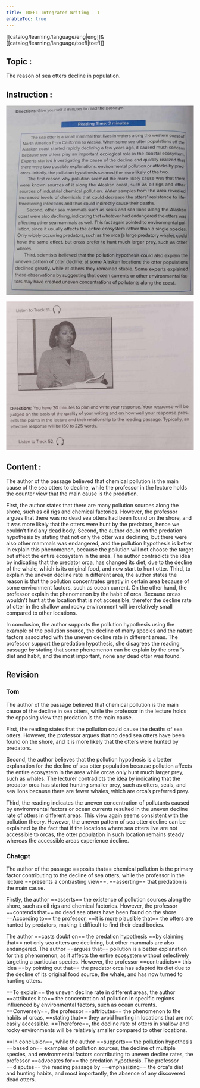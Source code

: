 ```yaml
---
title: TOEFL Integrated Writing - 1
enableToc: true
---
```

[[catalog/learning/language/eng|eng]]&
[[catalog/learning/language/toefl|toefl]]   

## Topic : 
The reason of sea otters decline in population.

## Instruction :
![](images/english/TOEFL_Integrated_Writing_1_1.jpg)    

![](images/english/TOEFL_Integrated_Writing_1_2.jpg)    
## Content : 
The author of the passage believed that chemical pollution is the main cause of the sea otters to decline, while the professor in the lecture holds the counter view that the main cause is the predation. 

First, the author states that there are many pollution sources along the shore, such as oil rigs and chemical factories. However, the professor argues that there was no dead sea otters had been found on the shore, and it was more likely that the otters were hunt by the predators, hence we couldn’t find any dead body. Second, the author doubt on the predation hypothesis by stating that not only the otter was declining, but there were also other mammals was endangered, and the pollution hypothesis is better in explain this phenomenon, because the pollution will not choose the target but affect the entire ecosystem in the area. The author contradicts the idea by indicating that the predator orca, has changed its diet, due to the decline of the whale, which is its original food, and now start to hunt otter. Third, to explain the uneven decline rate in different area, the author states the reason is that the pollution concentrates greatly in certain area because of some environment factors, such as ocean current. On the other hand, the professor explain the phenomenon by the habit of orca. Because orcas wouldn’t hunt at the location that is not accessible, therefor the decline rate of otter in the shallow and rocky environment will be relatively small compared to other locations. 

In conclusion, the author supports the pollution hypothesis using the example of the pollution source, the decline of many species and the nature factors associated with the uneven decline rate in different areas. The professor support the predation hypothesis, she disagrees the reading passage by stating that some phenomenon can be explain by the orca ‘s diet and habit, and the most important, none any dead otter was found.

## Revision
### Tom
The author of the passage believed that chemical pollution is the main cause of the decline in sea otters, while the professor in the lecture holds the opposing view that predation is the main cause. 

First, the reading states that the pollution could cause the deaths of sea otters. However, the professor argues that no dead sea otters have been found on the shore, and it is more likely that the otters were hunted by predators. 

Second, the author believes that the pollution hypothesis is a better explanation for the decline of sea otter population because pollution affects the entire ecosystem in the area while orcas only hunt much larger prey, such as whales. The lecturer contradicts the idea by indicating that the predator orca has started hunting smaller prey, such as otters, seals, and sea lions because there are fewer whales, which are orca’s preferred prey.  

Third, the reading indicates the uneven concentration of pollutants caused by environmental factors or ocean currents resulted in the uneven decline rate of otters in different areas. This view again seems consistent with the pollution theory. However, the uneven pattern of sea otter decline can be explained by the fact that if the locations where sea otters live are not accessible to orcas, the otter population in such location remains steady whereas the accessible areas experience decline.  

### Chatgpt
The author of the passage ==posits that== chemical pollution is the primary factor contributing to the decline of sea otters, while the professor in the lecture ==presents a contrasting view==, ==asserting== that predation is the main cause.

Firstly, the author ==asserts== the existence of pollution sources along the shore, such as oil rigs and chemical factories. However, the professor ==contends that== no dead sea otters have been found on the shore. ==According to== the professor, ==it is more plausible that== the otters are hunted by predators, making it difficult to find their dead bodies.

The author ==casts doubt on== the predation hypothesis ==by claiming that== not only sea otters are declining, but other mammals are also endangered. The author ==argues that== pollution is a better explanation for this phenomenon, as it affects the entire ecosystem without selectively targeting a particular species. However, the professor ==contradicts== this idea ==by pointing out that== the predator orca has adapted its diet due to the decline of its original food source, the whale, and has now turned to hunting otters.

==To explain== the uneven decline rate in different areas, the author ==attributes it to== the concentration of pollution in specific regions influenced by environmental factors, such as ocean currents. ==Conversely==, the professor ==attributes== the phenomenon to the habits of orcas, ==stating that== they avoid hunting in locations that are not easily accessible. ==Therefore==, the decline rate of otters in shallow and rocky environments will be relatively smaller compared to other locations.

==In conclusion==, while the author ==supports== the pollution hypothesis ==based on== examples of pollution sources, the decline of multiple species, and environmental factors contributing to uneven decline rates, the professor ==advocates for== the predation hypothesis. The professor ==disputes== the reading passage by ==emphasizing== the orca's diet and hunting habits, and most importantly, the absence of any discovered dead otters.
